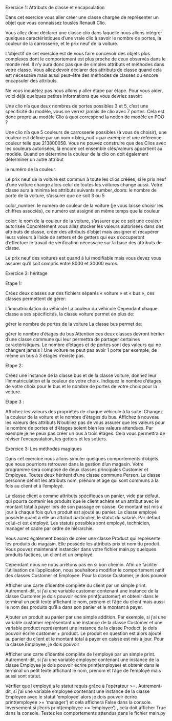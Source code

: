 Exercice 1: Attributs de classe et encapsulation

Dans cet exercice vous aller créer une classe chargée de représenter un objet que vous connaissez tousles Renault Clio.

Vous allez donc déclarer une classe clio dans laquelle nous allons intégrer quelques caractéristiques d’une vraie clio à savoir le nombre de portes, la couleur de la carrosserie, et le prix neuf de la voiture.

L’objectif de cet exercice est de vous faire concevoir des objets plus complexes dont le comportement est plus proche de ceux observés dans le monde réel. Il n’y aura donc pas que de simples attributs et méthodes dans votre classe. Vous allez devoir déclarer des attributs de classe quand cela est nécessaire mais aussi peut-être des méthodes de classes ou encore encapsuler des attributs.

Ne vous inquiétez pas nous allons y aller étape par étape. Pour vous aider, voici déjà quelques petites informations que vous devriez savoir:

Une clio n’a que deux nombres de portes possibles 3 et 5, c’est une spécificité du modèle, vous ne verrez jamais de clio avec 7 portes. Cela est donc propre au modèle Clio à quoi correspond la notion de modèle en POO ?

Une clio n’a que 5 couleurs de carrosserie possibles (à vous de choisir), une couleur est définie par un nom « bleu_nuit » par exemple et une référence couleur telle que 213800058. Vous ne pouvez construire que des Clios avec les couleurs autorisées, là encore cet ensemble clés/valeurs appartient au modèle. Quand on détermine la couleur de la clio on doit également déterminer un autre attribut

le numéro de la couleur.

Le prix neuf de la voiture est commun à toute les clios créées, si le prix neuf d’une voiture change alors celui de toutes les voitures change aussi. Votre classe aura à minima les attributs suivants
number_doors: le nombre de porte de la voiture, s’assurer que ce soit 3 ou 5

color_number: le numéro de couleur de la voiture (je vous laisse choisir les chiffres associés), ce numéro est assigné en même temps que la couleur

color: le nom de la couleur de la voiture, s’assurer que ce soit une couleur autorisée Concrètement vous allez stocker les valeurs autorisées dans des attributs de classe, créer des attributs d’objet mais assigner et récupérer leurs valeurs à l’aide de setters et de getters qui eux s’occuperont d’effectuer le travail de vérification nécessaire sur la base des attributs de classe.

Le prix neuf des voitures est quand à lui modifiable mais vous devez vous assurer qu’il soit compris entre 8000 et 30000 euros.

Exercice 2: héritage

Etape 1:

Créez deux classes sur des fichiers séparés « voiture » et « bus », ces classes permettent de gérer:

L’immatriculation du véhicule
La couleur du véhicule
Cependant chaque classe a ses spécificités, la classe voiture permet en plus de:

gérer le nombre de portes de la voiture
La classe bus permet de:

gérer le nombre d’étages du bus Attention ces deux classes devront hériter d’une classe commune qui leur permettra de partager certaines caractéristiques.
Le nombre d’étages et de portes sont des valeurs qui ne changent jamais ! Une voiture ne peut pas avoir 1 porte par exemple, de même un bus à 3 étages n’existe pas.

Etape 2:

Créez une instance de la classe bus et de la classe voiture, donnez leur l’immatriculation et la couleur de votre choix. Indiquez le nombre d’étages de votre choix pour le bus et le nombre de portes de votre choix pour la voiture.

Etape 3 :

Affichez les valeurs des propriétés de chaque véhicule à la suite. Changez la couleur de la voiture et le nombre d’étages du bus. Affichez à nouveau les valeurs des attributs N’oubliez pas de vous assurer que les valeurs pour le nombre de portes et d’étages soient bien les valeurs attendues. Par exemple je ne peux pas créer un bus à trois étages. Cela vous permettra de réviser l’encapsulation, les getters et les setters.

Exercice 3: Les méthodes magiques

Dans cet exercice nous allons simuler quelques comportements d’objets que nous pourrions retrouver dans la gestion d’un magasin. Votre programme sera composé de deux classes principales Customer et Employee. Toutes deux héritent d’une classe commune Person. La classe personne définit les attributs nom, prénom et âge qui sont communs à la fois au client et à l’employé.

La classe client a comme attributs spécifiques un panier, vide par défaut, qui pourra contenir les produits que le client achète et un attribut avec le montant total à payer lors de son passage en caisse. Ce montant est mis à jour à chaque fois qu’un produit est ajouté au panier. La classe employé possède quant à elle un attribut particulier, le statut du salarié. Par défaut celui-ci est employé. Les statuts possibles sont employé, technicien, manager et cadre par ordre de hiérarchie.

Vous aurez également besoin de créer une classe Product qui représente les produits du magasin. Elle possède les attributs prix et nom du produit. Vous pouvez maintenant instancier dans votre fichier main.py quelques produits factices, un client et un employé.

Cependant nous ne nous arrêtons pas en si bon chemin. Afin de faciliter l’utilisation de l’application, nous souhaitons modifier le comportement natif des classes Customer et Employee. Pour la classe Customer, je dois pouvoir

Afficher une carte d’identité complète du client par un simple print. Autrement-dit, si j’ai une variable customer contenant une instance de la classe Customer je dois pouvoir écrire print(customer) et obtenir dans le terminal un petit texte affichant le nom, prénom et l’âge du client mais aussi le nom des produits qu’il a dans son panier et le montant à payer.

Ajouter un produit au panier par une simple addition. Par exemple, si j’ai une variable customer représentant une instance de la classe Customer et une variable product représentant une instance de la classe Product, je dois pouvoir écrire customer + product. Le produit en question est alors ajouté au panier du client et le montant total à payer en caisse est mis à jour. Pour la classe Employee, je dois pouvoir

Afficher une carte d’identité complète de l’employé par un simple print. Autrement-dit, si j’ai une variable employee contenant une instance de la classe Employee je dois pouvoir écrire print(employee) et obtenir dans le terminal un petit texte affichant le nom, prénom et l’âge de l’employé mais aussi sont statut.

Vérifier que l’employé a le statut requis grâce à l’opérateur >=. Autrement-dit, si j’ai une variable employee contenant une instance de la classe Employee avec le statut ‘employee’ alors je dois pouvoir écrire print(employee >= ‘manager’) et cela affichera False dans la console. Inversement si j’écris print(employee >= ‘employee’) , cela doit afficher True dans la console. Testez les comportements attendus dans le fichier main.py